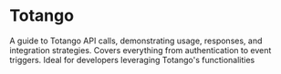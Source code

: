 # Totango
A guide to Totango API calls, demonstrating usage, responses, and integration strategies. Covers everything from authentication to event triggers. Ideal for developers leveraging Totango's functionalities
